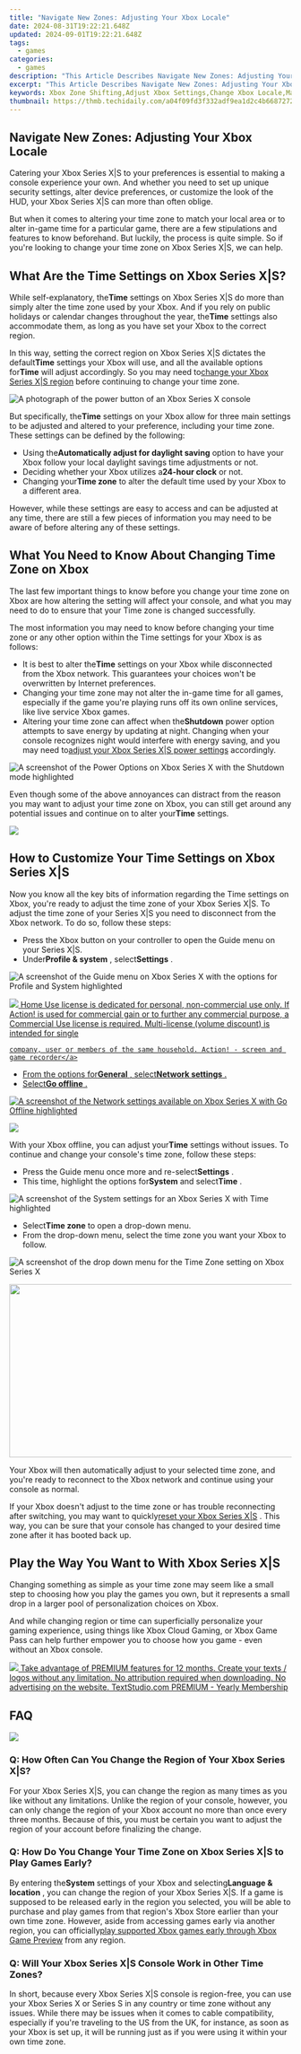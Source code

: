 ```yaml
---
title: "Navigate New Zones: Adjusting Your Xbox Locale"
date: 2024-08-31T19:22:21.648Z
updated: 2024-09-01T19:22:21.648Z
tags:
  - games
categories:
  - games
description: "This Article Describes Navigate New Zones: Adjusting Your Xbox Locale"
excerpt: "This Article Describes Navigate New Zones: Adjusting Your Xbox Locale"
keywords: Xbox Zone Shifting,Adjust Xbox Settings,Change Xbox Locale,Master Xbox Interface,Adapt Xbox Region,Update Xbox Location,Xbox Localization Tips
thumbnail: https://thmb.techidaily.com/a04f09fd3f332adf9ea1d2c4b6687272d88f08a364f88560f34c633d621d6cbc.jpg
---
```


## Navigate New Zones: Adjusting Your Xbox Locale

 Catering your Xbox Series X|S to your preferences is essential to making a console experience your own. And whether you need to set up unique security settings, alter device preferences, or customize the look of the HUD, your Xbox Series X|S can more than often oblige.

 But when it comes to altering your time zone to match your local area or to alter in-game time for a particular game, there are a few stipulations and features to know beforehand. But luckily, the process is quite simple. So if you're looking to change your time zone on Xbox Series X|S, we can help.

## What Are the Time Settings on Xbox Series X|S?

 While self-explanatory, the**Time** settings on Xbox Series X|S do more than simply alter the time zone used by your Xbox. And if you rely on public holidays or calendar changes throughout the year, the**Time** settings also accommodate them, as long as you have set your Xbox to the correct region.

 In this way, setting the correct region on Xbox Series X|S dictates the default**Time** settings your Xbox will use, and all the available options for**Time** will adjust accordingly. So you may need to[change your Xbox Series X|S region](https://www.makeuseof.com/xbox-how-to-change-region/) before continuing to change your time zone.

![A photograph of the power button of an Xbox Series X console](https://static1.makeuseofimages.com/wordpress/wp-content/uploads/2023/07/xbox-power-button.jpg)

 But specifically, the**Time** settings on your Xbox allow for three main settings to be adjusted and altered to your preference, including your time zone. These settings can be defined by the following:

* Using the**Automatically adjust for daylight saving** option to have your Xbox follow your local daylight savings time adjustments or not.
* Deciding whether your Xbox utilizes a**24-hour clock** or not.
* Changing your**Time zone** to alter the default time used by your Xbox to a different area.

 However, while these settings are easy to access and can be adjusted at any time, there are still a few pieces of information you may need to be aware of before altering any of these settings.

## What You Need to Know About Changing Time Zone on Xbox

 The last few important things to know before you change your time zone on Xbox are how altering the setting will affect your console, and what you may need to do to ensure that your Time zone is changed successfully.

 The most information you may need to know before changing your time zone or any other option within the Time settings for your Xbox is as follows:

* It is best to alter the**Time** settings on your Xbox while disconnected from the Xbox network. This guarantees your choices won't be overwritten by Internet preferences.
* Changing your time zone may not alter the in-game time for all games, especially if the game you're playing runs off its own online services, like live service Xbox games.
* Altering your time zone can affect when the**Shutdown** power option attempts to save energy by updating at night. Changing when your console recognizes night would interfere with energy saving, and you may need to[adjust your Xbox Series X|S power settings](https://www.makeuseof.com/how-to-customize-xbox-series-x-s-power-options-to-save-energy/) accordingly.

![A screenshot of the Power Options on Xbox Series X with the Shutdown mode highlighted](https://static1.makeuseofimages.com/wordpress/wp-content/uploads/2023/08/screenshot-2855.jpg)

 Even though some of the above annoyances can distract from the reason you may want to adjust your time zone on Xbox, you can still get around any potential issues and continue on to alter your**Time** settings.

<!-- affiliate ads begin -->
<a href="https://store.revouninstaller.com/order/checkout.php?PRODS=27889512&QTY=1&AFFILIATE=108875&CART=1"><img src="https://secure.avangate.com/images/merchant/4282ec8de8c9be897e7aff4aa231b1a4/728__90.jpg" border="0"></a>
<!-- affiliate ads end -->
## How to Customize Your Time Settings on Xbox Series X|S

 Now you know all the key bits of information regarding the Time settings on Xbox, you're ready to adjust the time zone of your Xbox Series X|S. To adjust the time zone of your Series X|S you need to disconnect from the Xbox network. To do so, follow these steps:

* Press the Xbox button on your controller to open the Guide menu on your Series X|S.
* Under**Profile & system** , select**Settings** .

![A screenshot of the Guide menu on Xbox Series X with the options for Profile and System highlighted](https://static1.makeuseofimages.com/wordpress/wp-content/uploads/2023/07/xbox-guide-menu.jpg)

<!-- affiliate ads begin -->
<a href="https://checkout.mirillis.com/order/checkout.php?PRODS=4704640&QTY=1&AFFILIATE=108875&CART=1"> <img src="https://secure.avangate.com/images/merchant/547a5a56d43f6d40f9a6a2f76501d013/products/1_mirillis_action_boxshot_store_1x.jpg" border="0">
	Home Use license is dedicated for personal, non-commercial use only. 
	If Action! is used for commercial gain or to further any commercial purpose, 
	a Commercial Use license is required. Multi-license (volume discount) is intended for single 
 
	company, user or members of the same household. Action! - screen and game recorder</a>
<!-- affiliate ads end -->
* From the options for**General** , select**Network settings** .
* Select**Go offline** .

![A screenshot of the Network settings available on Xbox Series X with Go Offline highlighted](https://static1.makeuseofimages.com/wordpress/wp-content/uploads/2023/08/networl.jpg)

<!-- affiliate ads begin -->
<a href="https://store.nero.com/order/checkout.php?PRODS=42296855&QTY=1&AFFILIATE=108875&CART=1"><img src="http://cdnwww.nero.com/nero-com-wAssets/img/banners/2023/recode/Nero_Recode_Screen_2.png" border="0"></a>
<!-- affiliate ads end -->
 With your Xbox offline, you can adjust your**Time** settings without issues. To continue and change your console's time zone, follow these steps:

* Press the Guide menu once more and re-select**Settings** .
* This time, highlight the options for**System** and select**Time** .

![A screenshot of the System settings for an Xbox Series X with Time highlighted](https://static1.makeuseofimages.com/wordpress/wp-content/uploads/2023/08/screenshot-2858.jpg)

* Select**Time zone** to open a drop-down menu.
* From the drop-down menu, select the time zone you want your Xbox to follow.

![A screenshot of the drop down menu for the Time Zone setting on Xbox Series X](https://static1.makeuseofimages.com/wordpress/wp-content/uploads/2023/08/screenshot-2861.jpg)

<!-- affiliate ads begin -->
<a href="https://martinic.evyy.net/c/5597632/1422856/4482" target="_top" id="1422856"><img src="//a.impactradius-go.com/display-ad/4482-1422856" border="0" alt="" width="580" height="309"/></a>
<!-- affiliate ads end -->
 Your Xbox will then automatically adjust to your selected time zone, and you're ready to reconnect to the Xbox network and continue using your console as normal.

 If your Xbox doesn't adjust to the time zone or has trouble reconnecting after switching, you may want to quickly[reset your Xbox Series X|S](https://www.makeuseof.com/tag/reset-xbox-one-xbox-360/) . This way, you can be sure that your console has changed to your desired time zone after it has booted back up.

## Play the Way You Want to With Xbox Series X|S

 Changing something as simple as your time zone may seem like a small step to choosing how you play the games you own, but it represents a small drop in a larger pool of personalization choices on Xbox.

 And while changing region or time can superficially personalize your gaming experience, using things like Xbox Cloud Gaming, or Xbox Game Pass can help further empower you to choose how you game - even without an Xbox console.

<!-- affiliate ads begin -->
<a href="https://secure.textstudio.com/order/checkout.php?PRODS=35633309&QTY=1&AFFILIATE=108875&CART=1"> <img src="https://secure.avangate.com/images/merchant/d6eb8222c9718486bdabce8b897380f7/products/3_premium-icon.png" border="0"> Take advantage of PREMIUM features for 12 months. 
Create your texts / logos without any limitation. 
No attribution required when downloading. 
No advertising on the website. 
 TextStudio.com  PREMIUM - Yearly Membership</a>
<!-- affiliate ads end -->
## FAQ

<!-- affiliate ads begin -->
<a href="https://store.massmailsoftware.com/order/checkout.php?PRODS=1300375&QTY=1&AFFILIATE=108875&CART=1"><img src="https://secure.avangate.com/images/merchant/dc87c13749315c7217cdc4ac692e704c/banera_for_partners-15_%281%29.jpg" border="0"></a>
<!-- affiliate ads end -->
### Q: How Often Can You Change the Region of Your Xbox Series X|S?

 For your Xbox Series X|S, you can change the region as many times as you like without any limitations. Unlike the region of your console, however, you can only change the region of your Xbox account no more than once every three months. Because of this, you must be certain you want to adjust the region of your account before finalizing the change.

### Q: How Do You Change Your Time Zone on Xbox Series X|S to Play Games Early?

 By entering the**System** settings of your Xbox and selecting**Language & location** , you can change the region of your Xbox Series X|S. If a game is supposed to be released early in the region you selected, you will be able to purchase and play games from that region's Xbox Store earlier than your own time zone. However, aside from accessing games early via another region, you can officially[play supported Xbox games early through Xbox Game Preview](https://www.makeuseof.com/what-is-xbox-game-preview/) from any region.

### Q: Will Your Xbox Series X|S Console Work in Other Time Zones?

 In short, because every Xbox Series X|S console is region-free, you can use your Xbox Series X or Series S in any country or time zone without any issues. While there may be issues when it comes to cable compatibility, especially if you're traveling to the US from the UK, for instance, as soon as your Xbox is set up, it will be running just as if you were using it within your own time zone.


<ins class="adsbygoogle"
     style="display:block"
     data-ad-format="autorelaxed"
     data-ad-client="ca-pub-7571918770474297"
     data-ad-slot="1223367746"></ins>



<ins class="adsbygoogle"
     style="display:block"
     data-ad-client="ca-pub-7571918770474297"
     data-ad-slot="8358498916"
     data-ad-format="auto"
     data-full-width-responsive="true"></ins>


